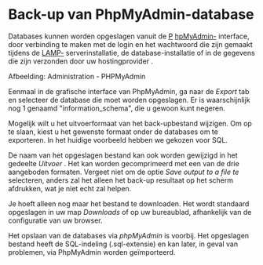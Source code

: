 # Back-up van PhpMyAdmin-database

Databases kunnen worden opgeslagen vanuit de [P](http://fr.wikipedia.org/wiki/PhpMyAdmin) [hpMyAdmin-](http://fr.wikipedia.org/wiki/PhpMyAdmin) interface, door verbinding te maken met de login en het wachtwoord die zijn gemaakt tijdens de [LAMP-](http://fr.wikipedia.org/wiki/LAMP) serverinstallatie, de database-installatie of in de gegevens die zijn verzonden door uw hostingprovider .

<img>Afbeelding: Administration - PHPMyAdmin

Eenmaal in de grafische interface van PhpMyAdmin, ga naar de *Export* tab en selecteer de database die moet worden opgeslagen. Er is waarschijnlijk nog 1 genaamd "information_schema", die u gewoon kunt negeren.

Mogelijk wilt u het uitvoerformaat van het back-upbestand wijzigen. Om op te slaan, kiest u het gewenste formaat onder de databases om te exporteren. In het huidige voorbeeld hebben we gekozen voor SQL.

De naam van het opgeslagen bestand kan ook worden gewijzigd in het gedeelte *Uitvoer* . Het kan worden gecomprimeerd met een van de drie aangeboden formaten. Vergeet niet om de optie *Save output to a file te* selecteren, anders zal het alleen het back-up resultaat op het scherm afdrukken, wat je niet echt zal helpen.

Je hoeft alleen nog maar het bestand te downloaden. Het wordt standaard opgeslagen in uw map *Downloads* of op uw bureaublad, afhankelijk van de configuratie van uw browser.

Het opslaan van de databases via *phpMyAdmin* is voorbij. Het opgeslagen bestand heeft de SQL-indeling (.sql-extensie) en kan later, in geval van problemen, via PhpMyAdmin worden geïmporteerd.
